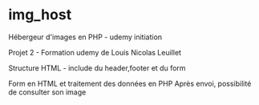 # img_host
Hébergeur d'images en PHP - udemy initiation

Projet 2 - Formation udemy de Louis Nicolas Leuillet

Structure HTML - include du header,footer et du form

Form en HTML et traitement des données en PHP
Après envoi, possibilité de consulter son image
